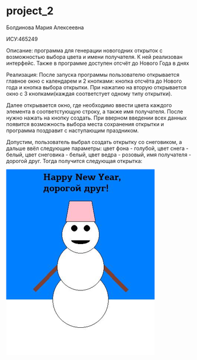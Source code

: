 # project_2
Болдинова Мария Алексеевна

ИСУ:465249

Описание: программа для генерации новогодних открыток с возможностью выбора цвета и имени получателя. К ней реализован интерфейс. Также в программе доступен отсчёт до Нового Года в днях

Реализация: После запуска программы пользователю открывается главное окно с календарем и 2 кнопками: кнопка отсчёта до Нового года и кнопка выбора открытки. При нажатию на вторую открывается окно с 3 кнопками(каждая соответстует одному типу открытки). 

Далее открывается окно, где необходимо ввести цвета каждого элемента в соответстующую строку, а также имя получателя. После нужно нажать на кнопку создать. При вверном введении всех данных появится возможность выбора места сохранения открытки и программа поздравит с наступающим праздником.

Допустим, пользователь выбрал создать открытку со снеговиком, а дальше ввёл следующие параметры: цвет фона - голубой, цвет снега - белый, цвет снеговика - белый, цвет ведра - розовый, имя получателя - дорогой друг. Тогда получится следующая открытка:

![alt text](https://github.com/mariabold/project_2/blob/main/result.png)
